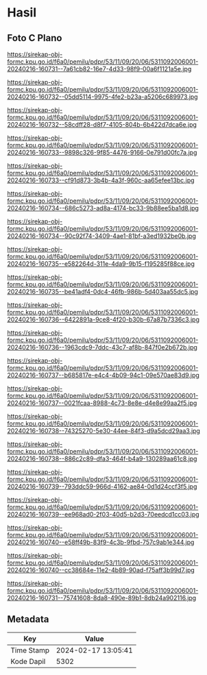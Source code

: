 # Hasil

## Foto C Plano

https://sirekap-obj-formc.kpu.go.id/f6a0/pemilu/pdpr/53/11/09/20/06/5311092006001-20240216-160731--7a61cb82-16e7-4d33-98f9-00a6f1121a5e.jpg

https://sirekap-obj-formc.kpu.go.id/f6a0/pemilu/pdpr/53/11/09/20/06/5311092006001-20240216-160732--05dd5114-9975-4fe2-b23a-a5206c689973.jpg

https://sirekap-obj-formc.kpu.go.id/f6a0/pemilu/pdpr/53/11/09/20/06/5311092006001-20240216-160732--58cdff28-d8f7-4105-804b-6b422d7dca6e.jpg

https://sirekap-obj-formc.kpu.go.id/f6a0/pemilu/pdpr/53/11/09/20/06/5311092006001-20240216-160733--9898c326-9f85-4476-9166-0e791d00fc7a.jpg

https://sirekap-obj-formc.kpu.go.id/f6a0/pemilu/pdpr/53/11/09/20/06/5311092006001-20240216-160733--cf91d873-3b4b-4a3f-960c-aa65efee13bc.jpg

https://sirekap-obj-formc.kpu.go.id/f6a0/pemilu/pdpr/53/11/09/20/06/5311092006001-20240216-160734--686c5273-ad8a-4174-bc33-9b88ee5ba1d8.jpg

https://sirekap-obj-formc.kpu.go.id/f6a0/pemilu/pdpr/53/11/09/20/06/5311092006001-20240216-160734--90c92f74-3409-4ae1-81bf-a3ed1932be0b.jpg

https://sirekap-obj-formc.kpu.go.id/f6a0/pemilu/pdpr/53/11/09/20/06/5311092006001-20240216-160735--e582264d-311e-4da9-9b15-f195285f88ce.jpg

https://sirekap-obj-formc.kpu.go.id/f6a0/pemilu/pdpr/53/11/09/20/06/5311092006001-20240216-160735--be41adf4-0dc4-46fb-986b-5d403aa55dc5.jpg

https://sirekap-obj-formc.kpu.go.id/f6a0/pemilu/pdpr/53/11/09/20/06/5311092006001-20240216-160736--6422891a-9ce8-4f20-b30b-67a87b7336c3.jpg

https://sirekap-obj-formc.kpu.go.id/f6a0/pemilu/pdpr/53/11/09/20/06/5311092006001-20240216-160736--1963cdc9-7ddc-43c7-af8b-847f0e2b672b.jpg

https://sirekap-obj-formc.kpu.go.id/f6a0/pemilu/pdpr/53/11/09/20/06/5311092006001-20240216-160737--b685817e-e4c4-4b09-94c1-09e570ae83d9.jpg

https://sirekap-obj-formc.kpu.go.id/f6a0/pemilu/pdpr/53/11/09/20/06/5311092006001-20240216-160737--0021fcaa-8988-4c73-8e8e-d4e8e99aa2f5.jpg

https://sirekap-obj-formc.kpu.go.id/f6a0/pemilu/pdpr/53/11/09/20/06/5311092006001-20240216-160738--74325270-5e30-44ee-84f3-d9a5dcd29aa3.jpg

https://sirekap-obj-formc.kpu.go.id/f6a0/pemilu/pdpr/53/11/09/20/06/5311092006001-20240216-160738--886c2c89-dfa3-464f-b4a9-130289aa61c8.jpg

https://sirekap-obj-formc.kpu.go.id/f6a0/pemilu/pdpr/53/11/09/20/06/5311092006001-20240216-160739--793ddc59-966d-4162-ae84-0d1d24ccf3f5.jpg

https://sirekap-obj-formc.kpu.go.id/f6a0/pemilu/pdpr/53/11/09/20/06/5311092006001-20240216-160739--ee968ad0-2f03-40d5-b2d3-70eedcd1cc03.jpg

https://sirekap-obj-formc.kpu.go.id/f6a0/pemilu/pdpr/53/11/09/20/06/5311092006001-20240216-160740--e58ff49b-83f9-4c3b-9fbd-757c9ab1e344.jpg

https://sirekap-obj-formc.kpu.go.id/f6a0/pemilu/pdpr/53/11/09/20/06/5311092006001-20240216-160740--cc38684e-11e2-4b89-90ad-f75aff3b99d7.jpg

https://sirekap-obj-formc.kpu.go.id/f6a0/pemilu/pdpr/53/11/09/20/06/5311092006001-20240216-160731--75741608-8da8-490e-89b1-8db24a902116.jpg


## Metadata

| Key        | Value               |
| ---------- | ------------------- |
| Time Stamp | 2024-02-17 13:05:41 |
| Kode Dapil | 5302                |



